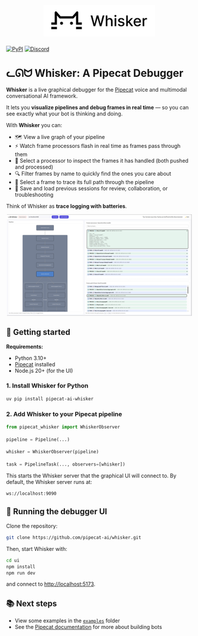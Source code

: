 <h1><div align="center">
 <img alt="whisker" width="300px" height="auto" src="https://github.com/pipecat-ai/whisker/raw/refs/heads/main/whisker.png">
</div></h1>

[![PyPI](https://img.shields.io/pypi/v/pipecat-ai-whisker)](https://pypi.org/project/pipecat-ai-whisker) [![Discord](https://img.shields.io/discord/1239284677165056021)](https://discord.gg/pipecat)

# ᓚᘏᗢ Whisker: A Pipecat Debugger

**Whisker** is a live graphical debugger for the [Pipecat](https://github.com/pipecat-ai/pipecat) voice and multimodal conversational AI framework.

It lets you **visualize pipelines and debug frames in real time** — so you can see exactly what your bot is thinking and doing.

With **Whisker** you can:

- 🗺️ View a live graph of your pipeline
- ⚡ Watch frame processors flash in real time as frames pass through them
- 📌 Select a processor to inspect the frames it has handled (both pushed and processed)
- 🔍 Filter frames by name to quickly find the ones you care about
- 🧵 Select a frame to trace its full path through the pipeline
- 💾 Save and load previous sessions for review, collaboration, or troubleshooting

Think of Whisker as **trace logging with batteries**.

<p align="center"><img src="https://raw.githubusercontent.com/pipecat-ai/whisker/refs/heads/main/whisker-image.png" alt="Whisker" width="500"/></p>

## 🧭 Getting started

**Requirements:**

* Python 3.10+
* [Pipecat](https://github.com/pipecat-ai/pipecat) installed
* Node.js 20+ (for the UI)

### 1. Install Whisker for Python

```bash
uv pip install pipecat-ai-whisker
```

### 2. Add Whisker to your Pipecat pipeline

```python
from pipecat_whisker import WhiskerObserver

pipeline = Pipeline(...)

whisker = WhiskerObserver(pipeline)

task = PipelineTask(..., observers=[whisker])
```

This starts the Whisker server that the graphical UI will connect to. By default, the Whisker server runs at:

```
ws://localhost:9090
```

## 🚀 Running the debugger UI

Clone the repository:

```bash
git clone https://github.com/pipecat-ai/whisker.git
```

Then, start Whisker with:

```bash
cd ui
npm install
npm run dev
```

and connect to [http://localhost:5173](http://localhost:5173).

## 📚 Next steps

* View some examples in the [`examples`](pipecat/examples/) folder
* See the [Pipecat documentation](https://docs.pipecat.ai) for more about building bots
